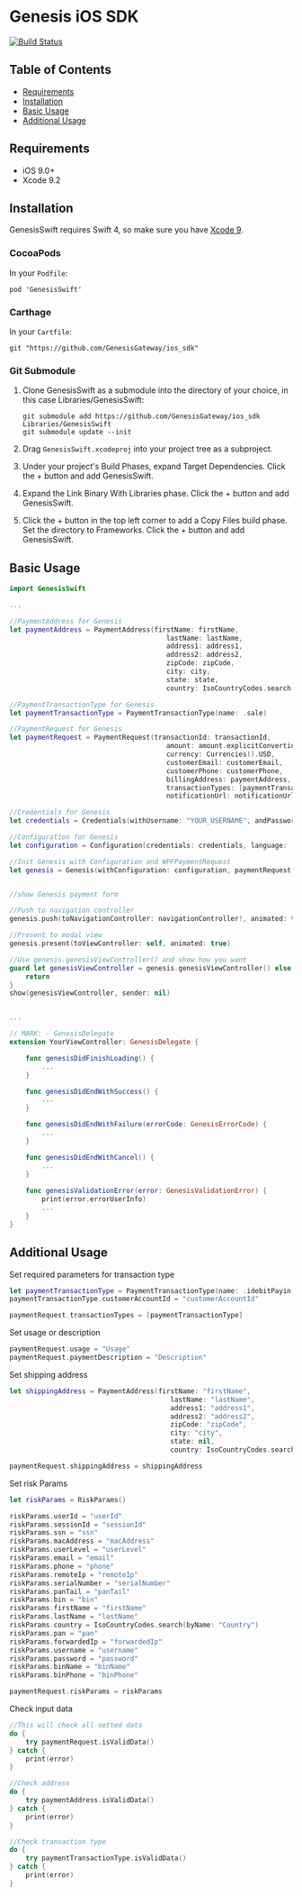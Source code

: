 # Genesis iOS SDK
>

[![Build Status](https://img.shields.io/travis/GenesisGateway/ios_sdk.svg?style=flat)](https://travis-ci.org/GenesisGateway/ios_sdk)

## Table of Contents
- [Requirements](#requirements)
- [Installation](#installation)
- [Basic Usage](#basic-usage)
- [Additional Usage](#additional-usage)

## Requirements

- iOS 9.0+
- Xcode 9.2

## Installation

GenesisSwift requires Swift 4, so make sure you have [Xcode 9](https://developer.apple.com/xcode/downloads/).

### CocoaPods

In your `Podfile`:

    pod 'GenesisSwift'

### Carthage

In your `Cartfile`:

    git "https://github.com/GenesisGateway/ios_sdk"

### Git Submodule

1. Clone GenesisSwift as a submodule into the directory of your choice, in this case Libraries/GenesisSwift:
    ```
    git submodule add https://github.com/GenesisGateway/ios_sdk Libraries/GenesisSwift
    git submodule update --init
    ```

2. Drag `GenesisSwift.xcodeproj` into your project tree as a subproject.

3. Under your project's Build Phases, expand Target Dependencies. Click the + button and add GenesisSwift.

4. Expand the Link Binary With Libraries phase. Click the + button and add GenesisSwift.

5. Click the + button in the top left corner to add a Copy Files build phase. Set the directory to Frameworks. Click the + button and add GenesisSwift.

## Basic Usage

```swift
import GenesisSwift

...

//PaymentAddress for Genesis
let paymentAddress = PaymentAddress(firstName: firstName,
                                       lastName: lastName,
                                       address1: address1,
                                       address2: address2,
                                       zipCode: zipCode,
                                       city: city,
                                       state: state,
                                       country: IsoCountryCodes.search(byName: "United States"))

//PaymentTransactionType for Genesis
let paymentTransactionType = PaymentTransactionType(name: .sale)

//PaymentRequest for Genesis
let paymentRequest = PaymentRequest(transactionId: transactionId,
                                       amount: amount.explicitConvertionToDecimal()!,
                                       currency: Currencies().USD,
                                       customerEmail: customerEmail,
                                       customerPhone: customerPhone,
                                       billingAddress: paymentAddress,
                                       transactionTypes: [paymentTransactionType],
                                       notificationUrl: notificationUrl)

//Credentials for Genesis
let credentials = Credentials(withUsername: "YOUR_USERNAME", andPassword: "YOUR_PASSWORD")

//Configuration for Genesis
let configuration = Configuration(credentials: credentials, language: .en, environment: .staging, endpoint: .emerchantpay)

//Init Genesis with Configuration and WPFPaymentRequest
let genesis = Genesis(withConfiguration: configuration, paymentRequest: paymentRequest, forDelegate: self)


//show Genesis payment form

//Push to navigation controller
genesis.push(toNavigationController: navigationController!, animated: true)

//Present to modal view
genesis.present(toViewController: self, animated: true)

//Use genesis.genesisViewController() and show how you want
guard let genesisViewController = genesis.genesisViewController() else {
    return
}
show(genesisViewController, sender: nil)


...

// MARK: - GenesisDelegate
extension YourViewController: GenesisDelegate {

    func genesisDidFinishLoading() {
        ...
    }

    func genesisDidEndWithSuccess() {
        ...
    }

    func genesisDidEndWithFailure(errorCode: GenesisErrorCode) {
        ...
    }

    func genesisDidEndWithCancel() {
        ...
    }
    
    func genesisValidationError(error: GenesisValidationError) {
        print(error.errorUserInfo)
        ...
    }
}
```

## Additional Usage

Set required parameters for transaction type

```swift
let paymentTransactionType = PaymentTransactionType(name: .idebitPayin)
paymentTransactionType.customerAccountId = "customerAccountId"

paymentRequest.transactionTypes = [paymentTransactionType]
```

Set usage or description

```swift
paymentRequest.usage = "Usage"
paymentRequest.paymentDescription = "Description"
```

Set shipping address

```swift
let shippingAddress = PaymentAddress(firstName: "firstName",
                                        lastName: "lastName",
                                        address1: "address1",
                                        address2: "address2",
                                        zipCode: "zipCode",
                                        city: "city",
                                        state: nil,
                                        country: IsoCountryCodes.search(byName: "Country"))

paymentRequest.shippingAddress = shippingAddress
```

Set risk Params

```swift
let riskParams = RiskParams()

riskParams.userId = "userId"
riskParams.sessionId = "sessionId"
riskParams.ssn = "ssn"
riskParams.macAddress = "macAddress"
riskParams.userLevel = "userLevel"
riskParams.email = "email"
riskParams.phone = "phone"
riskParams.remoteIp = "remoteIp"
riskParams.serialNumber = "serialNumber"
riskParams.panTail = "panTail"
riskParams.bin = "bin"
riskParams.firstName = "firstName"
riskParams.lastName = "lastName"
riskParams.country = IsoCountryCodes.search(byName: "Country")
riskParams.pan = "pan"
riskParams.forwardedIp = "forwardedIp"
riskParams.username = "username"
riskParams.password = "password"
riskParams.binName = "binName"
riskParams.binPhone = "binPhone"

paymentRequest.riskParams = riskParams
```

Check input data

```swift
//This will check all setted data
do {
    try paymentRequest.isValidData()
} catch {
    print(error)
}

//Check address
do {
    try paymentAddress.isValidData()
} catch {
    print(error)
}

//Check transaction type
do {
    try paymentTransactionType.isValidData()
} catch {
    print(error)
}
```
